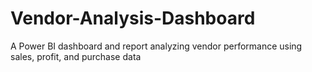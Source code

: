 # Vendor-Analysis-Dashboard
A Power BI dashboard and report analyzing vendor performance using sales, profit, and purchase data
